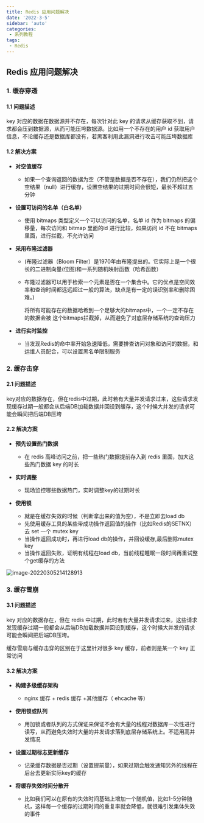 ```yaml
---
title: Redis 应用问题解决
date: '2022-3-5'
sidebar: 'auto'
categories:
 - 系列教程
tags:
 - Redis
---
```


## Redis 应用问题解决

### 1. 缓存穿透

#### 1.1 问题描述

key 对应的数据在数据源并不存在，每次针对此 key 的请求从缓存获取不到，请求都会压到数据源，从而可能压垮数据源。比如用一个不存在的用户 id 获取用户信息，不论缓存还是数据库都没有，若黑客利用此漏洞进行攻击可能压垮数据库

#### 1.2 解决方案

- **对空值缓存**
  - 如果一个查询返回的数据为空（不管是数据是否不存在），我们仍然把这个空结果（null）进行缓存，设置空结果的过期时间会很短，最长不超过五分钟

- **设置可访问的名单（白名单）**
  - 使用 bitmaps 类型定义一个可以访问的名单，名单 id 作为 bitmaps 的偏移量，每次访问和 bitmap 里面的id 进行比较，如果访问 id 不在 bitmaps 里面，进行拦截，不允许访问

- **采用布隆过滤器**

  - (布隆过滤器（Bloom Filter）是1970年由布隆提出的。它实际上是一个很长的二进制向量(位图)和一系列随机映射函数（哈希函数）

  - 布隆过滤器可以用于检索一个元素是否在一个集合中。它的优点是空间效率和查询时间都远远超过一般的算法，缺点是有一定的误识别率和删除困难。)

    将所有可能存在的数据哈希到一个足够大的bitmaps中，一个一定不存在的数据会被 这个bitmaps拦截掉，从而避免了对底层存储系统的查询压力

- **进行实时监控**
  - 当发现Redis的命中率开始急速降低，需要排查访问对象和访问的数据，和运维人员配合，可以设置黑名单限制服务

### 2. 缓存击穿

#### 2.1 问题描述

key对应的数据存在，但在redis中过期，此时若有大量并发请求过来，这些请求发现缓存过期一般都会从后端DB加载数据并回设到缓存，这个时候大并发的请求可能会瞬间把后端DB压垮

#### 2.2 解决方案

- **预先设置热门数据**
  - 在 redis 高峰访问之前，把一些热门数据提前存入到 redis 里面，加大这些热门数据 key 的时长

- **实时调整**
  - 现场监控哪些数据热门，实时调整key的过期时长
- **使用锁**
  - 就是在缓存失效的时候（判断拿出来的值为空），不是立即去load db
  - 先使用缓存工具的某些带成功操作返回值的操作（比如Redis的SETNX）去 set 一个 mutex key
  - 当操作返回成功时，再进行load db的操作，并回设缓存,最后删除mutex key
  - 当操作返回失败，证明有线程在load db，当前线程睡眠一段时间再重试整个get缓存的方法

![image-20220305214128913](https://gitee.com/xian-qiang/images/raw/master/img/image-20220305214128913.png)

### 3. 缓存雪崩

#### 3.1 问题描述

key 对应的数据存在，但在 redis 中过期，此时若有大量并发请求过来，这些请求发现缓存过期一般都会从后端DB加载数据并回设到缓存，这个时候大并发的请求可能会瞬间把后端DB压垮。

缓存雪崩与缓存击穿的区别在于这里针对很多 key 缓存，前者则是某一个 key 正常访问

#### 3.2 解决方案

- **构建多级缓存架构**
  - nginx 缓存 + redis 缓存 +其他缓存（ ehcache 等）

- **使用锁或队列**
  - 用加锁或者队列的方式保证来保证不会有大量的线程对数据库一次性进行读写，从而避免失效时大量的并发请求落到底层存储系统上。不适用高并发情况

- **设置过期标志更新缓存**
  - 记录缓存数据是否过期（设置提前量），如果过期会触发通知另外的线程在后台去更新实际key的缓存
- **将缓存失效时间分散开**
  - 比如我们可以在原有的失效时间基础上增加一个随机值，比如1-5分钟随机，这样每一个缓存的过期时间的重复率就会降低，就很难引发集体失效的事件